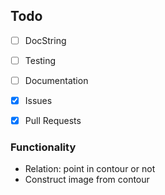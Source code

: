 ## Todo

- [ ] DocString
- [ ] Testing
- [ ] Documentation
- [x] Issues
- [x] Pull Requests


### Functionality
- Relation: point in contour or not
- Construct image from contour
 
